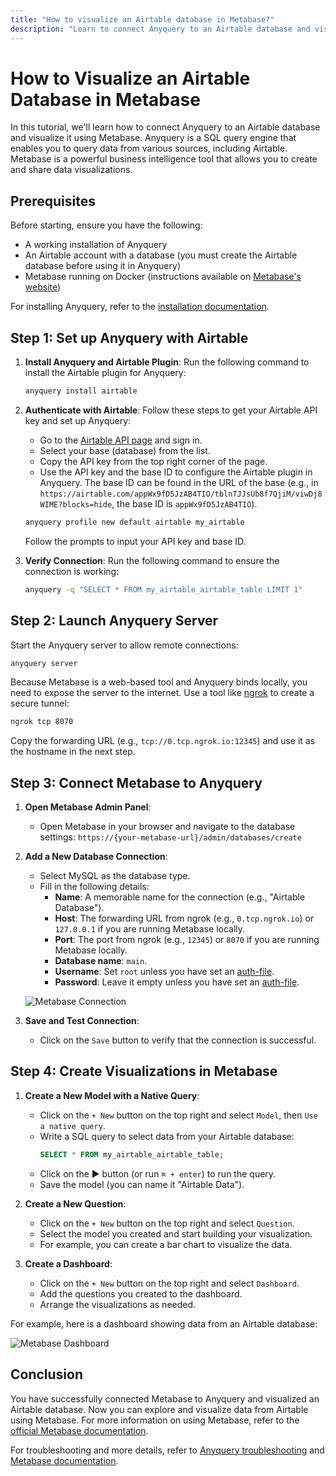 ```yaml
---
title: "How to visualize an Airtable database in Metabase?"
description: "Learn to connect Anyquery to an Airtable database and visualize it in Metabase. Follow steps to install plugins, configure connections, and create visualizations."
---
```


# How to Visualize an Airtable Database in Metabase

In this tutorial, we'll learn how to connect Anyquery to an Airtable database and visualize it using Metabase. Anyquery is a SQL query engine that enables you to query data from various sources, including Airtable. Metabase is a powerful business intelligence tool that allows you to create and share data visualizations.

## Prerequisites

Before starting, ensure you have the following:

- A working installation of Anyquery
- An Airtable account with a database (you must create the Airtable database before using it in Anyquery)
- Metabase running on Docker (instructions available on [Metabase's website](https://www.metabase.com/docs/latest/installation-and-operation/running-metabase-on-docker))

For installing Anyquery, refer to the [installation documentation](https://anyquery.dev/docs/#installation).

## Step 1: Set up Anyquery with Airtable

1. **Install Anyquery and Airtable Plugin**:
    Run the following command to install the Airtable plugin for Anyquery:
    ```bash
    anyquery install airtable
    ```

2. **Authenticate with Airtable**:
    Follow these steps to get your Airtable API key and set up Anyquery:
    - Go to the [Airtable API page](https://airtable.com/api) and sign in.
    - Select your base (database) from the list.
    - Copy the API key from the top right corner of the page.
    - Use the API key and the base ID to configure the Airtable plugin in Anyquery. The base ID can be found in the URL of the base (e.g., in `https://airtable.com/appWx9fD5JzAB4TIO/tblnTJJsUb8f7QjiM/viwDj8WIME?blocks=hide`, the base ID is `appWx9fD5JzAB4TIO`).

    ```bash
    anyquery profile new default airtable my_airtable
    ```

    Follow the prompts to input your API key and base ID.

3. **Verify Connection**:
    Run the following command to ensure the connection is working:
    ```bash
    anyquery -q "SELECT * FROM my_airtable_airtable_table LIMIT 1"
    ```

## Step 2: Launch Anyquery Server

Start the Anyquery server to allow remote connections:

```bash
anyquery server
```

Because Metabase is a web-based tool and Anyquery binds locally, you need to expose the server to the internet. Use a tool like [ngrok](https://ngrok.com/) to create a secure tunnel:

```bash
ngrok tcp 8070
```

Copy the forwarding URL (e.g., `tcp://0.tcp.ngrok.io:12345`) and use it as the hostname in the next step.

## Step 3: Connect Metabase to Anyquery

1. **Open Metabase Admin Panel**:
    - Open Metabase in your browser and navigate to the database settings: `https://{your-metabase-url}/admin/databases/create`

2. **Add a New Database Connection**:
    - Select MySQL as the database type.
    - Fill in the following details:
        - **Name**: A memorable name for the connection (e.g., "Airtable Database").
        - **Host**: The forwarding URL from ngrok (e.g., `0.tcp.ngrok.io`) or `127.0.0.1` if you are running Metabase locally.
        - **Port**: The port from ngrok (e.g., `12345`) or `8070` if you are running Metabase locally.
        - **Database name**: `main`.
        - **Username**: Set `root` unless you have set an [auth-file](https://anyquery.dev/docs/usage/mysql-server#adding-authentication).
        - **Password**: Leave it empty unless you have set an [auth-file](https://anyquery.dev/docs/usage/mysql-server#adding-authentication).

    ![Metabase Connection](/images/docs/Ws1UhIKV.png)

3. **Save and Test Connection**:
    - Click on the `Save` button to verify that the connection is successful.

## Step 4: Create Visualizations in Metabase

1. **Create a New Model with a Native Query**:
   - Click on the `+ New` button on the top right and select `Model`, then `Use a native query`.
   - Write a SQL query to select data from your Airtable database:
     ```sql
     SELECT * FROM my_airtable_airtable_table;
     ```
   - Click on the ▶️ button (or run `⌘ + enter`) to run the query.
   - Save the model (you can name it "Airtable Data").

2. **Create a New Question**:
   - Click on the `+ New` button on the top right and select `Question`.
   - Select the model you created and start building your visualization.
   - For example, you can create a bar chart to visualize the data.

3. **Create a Dashboard**:
   - Click on the `+ New` button on the top right and select `Dashboard`.
   - Add the questions you created to the dashboard.
   - Arrange the visualizations as needed.

For example, here is a dashboard showing data from an Airtable database:

![Metabase Dashboard](/images/docs/mfjW79d8.png)

## Conclusion

You have successfully connected Metabase to Anyquery and visualized an Airtable database. Now you can explore and visualize data from Airtable using Metabase. For more information on using Metabase, refer to the [official Metabase documentation](https://www.metabase.com/docs/latest/installation-and-operation/running-metabase-on-docker).

For troubleshooting and more details, refer to [Anyquery troubleshooting](https://anyquery.dev/docs/usage/troubleshooting/) and [Metabase documentation](https://www.metabase.com/docs/latest/installation-and-operation/running-metabase-on-docker).
